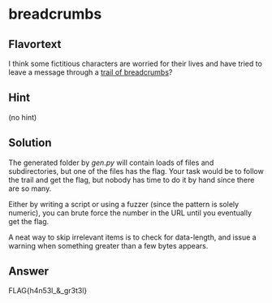 # breadcrumbs

## Flavortext
I think some fictitious characters are worried for their lives and have tried to leave a message through a [trail of breadcrumbs](https://cgi.cse.unsw.edu.au/~evank/other/breadbits/start)?  

## Hint
(no hint)

## Solution

The generated folder by _gen.py_ will contain loads of files and subdirectories, but one of the files has the flag. Your task would be to follow the trail and get the flag, but nobody has time to do it by hand since there are so many. 

Either by writing a script or using a fuzzer (since the pattern is solely numeric), you can brute force the number in the URL until you eventually get the flag. 

A neat way to skip irrelevant items is to check for data-length, and issue a warning when something greater than a few bytes appears. 

## Answer
FLAG{h4n53l_&_gr3t3l}



